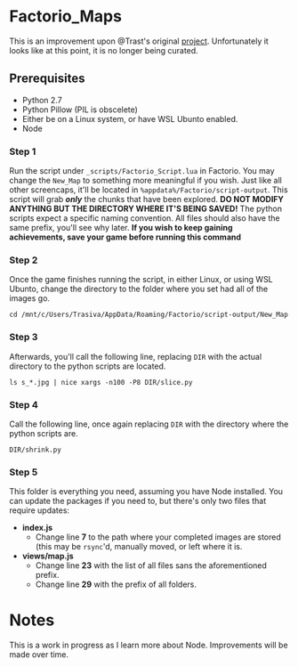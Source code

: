 # Factorio_Maps
This is an improvement upon @Trast's original [project](https://github.com/trast/factorio-screenshots). Unfortunately it looks like at this point, it is no longer being curated.

## Prerequisites 
 * Python 2.7
 * Python Pillow (PIL is obscelete)
 * Either be on a Linux system, or have WSL Ubunto enabled.
 * Node

### Step 1
Run the script under `_scripts/Factorio_Script.lua` in Factorio. You may change the `New_Map` to something more meaningful if you wish. Just like all other screencaps, it'll be located in `%appdata%/Factorio/script-output`. This script will grab ***only*** the chunks that have been explored.
**DO NOT MODIFY ANYTHING BUT THE DIRECTORY WHERE IT'S BEING SAVED!** The python scripts expect a specific naming convention. All files should also have the same prefix, you'll see why later.
**If you wish to keep gaining achievements, save your game before running this command**

### Step 2
Once the game finishes running the script, in either Linux, or using WSL Ubunto, change the directory to the folder where you set had all of the images go.
```
cd /mnt/c/Users/Trasiva/AppData/Roaming/Factorio/script-output/New_Map
```

### Step 3
Afterwards, you'll call the following line, replacing `DIR` with the actual directory to the python scripts are located.
```
ls s_*.jpg | nice xargs -n100 -P8 DIR/slice.py
```

### Step 4
Call the following line, once again replacing `DIR` with the directory where the python scripts are.
```
DIR/shrink.py
```

### Step 5
This folder is everything you need, assuming you have Node installed. You can update the packages if you need to, but there's only two files that require updates:
 * **index.js**
   * Change line **7** to the path where your completed images are stored (this may be `rsync`'d, manually moved, or left where it is.
 * **views/map.js**
   * Change line **23** with the list of all files sans the aforementioned prefix.
   * Change line **29** with the prefix of all folders.
   
# Notes
This is a work in progress as I learn more about Node. Improvements will be made over time.
